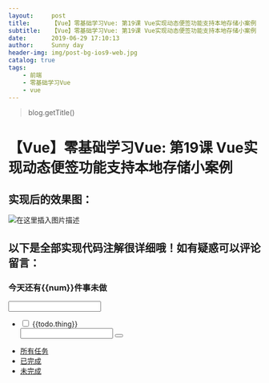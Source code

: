 ```yaml
---
layout:     post
title:      【Vue】零基础学习Vue: 第19课 Vue实现动态便签功能支持本地存储小案例
subtitle:   【Vue】零基础学习Vue: 第19课 Vue实现动态便签功能支持本地存储小案例
date:       2019-06-29 17:10:13
author:     Sunny day
header-img: img/post-bg-ios9-web.jpg
catalog: true
tags:
    - 前端
    - 零基础学习Vue
    - vue
---
```

>blog.getTitle() 

# 【Vue】零基础学习Vue: 第19课 Vue实现动态便签功能支持本地存储小案例


## 实现后的效果图：

![在这里插入图片描述](https://img-blog.csdnimg.cn/20190420105632874.png?x-oss-process=image/watermark,type_ZmFuZ3poZW5naGVpdGk,shadow_10,text_aHR0cHM6Ly9ibG9nLmNzZG4ubmV0L3FxXzQxNjE0OTI4,size_16,color_FFFFFF,t_70)

## []()[]()以下是全部实现代码注解很详细哦！如有疑惑可以评论留言：

<!DOCTYPE html> <html lang="en"> <head> <meta charset="UTF-8"> <title>便签</title> <!-- 引入 bootstrap (bootstrap是写好css样式可以直接通过clssname应用) 也可以自己写 不引用 --> <link rel="stylesheet" href="https://cdn.jsdelivr.net/npm/bootstrap@3.3.7/dist/css/bootstrap.min.css" integrity="sha384-BVYiiSIFeK1dGmJRAkycuHAHRg32OmUcww7on3RYdg4Va+PmSTsz/K68vbdEjh4u" crossorigin="anonymous"> <!-- 引入vue --> <script src="https://cdn.jsdelivr.net/npm/vue/dist/vue.js"></script> <style> /*{margin:0;padding:0;} /#app{ width:1024px; margin: 10px auto; } .note{ display: inline; } .on{ color:/#ccc; text-decoration: line-through; //* text-decoration: line-through;字上画线属性 /*/ } </style> </head> <body> <div id="app"> <!-- 先说一下 所有标签的class样式基本都是bootstrap中写好的css样式 所以直接引用就行 不必关心它们 想了解进入http://www.bootcss.com即可--> <div class="panel panel-primary"> <div class="panel-heading"> <!-- num是一个计算属性 时时监测计入事件的变化 --> <h3>今天还有{{num}}件事未做</h3> <!-- v-model="title"绑定输入的值 @keyup键盘事件--> <input type="text" v-model="title" style="color:/#000" @keyup.13="add"> </div> <div class="panel-body"> <ul class="list-group"> <!-- v-for遍历filterTodos数组 todo:组员 index:组员下标 --> <li class="list-group-item" v-for="(todo,index) in filterTodos"> <!-- 当v-show为false时该标签不显示 双击任务后isDouble会变成true --> <div v-show="!todo.isDouble" class="note"> <input type="checkbox" v-model="todo.isSelected"> <!-- :class绑定css样式(on:true表示显示样式) @dblclick双击执行update函数index就是遍历的下标 --> <label :class="{on:todo.isSelected}" @dblclick="update(index)">{{todo.thing}}</label> </div> <!-- 为啥这里用v-show而不用v-if呢 因为v-if是直接吧标签从文档删所以更消化性能 而v-show则是使标签display: none;--> <!-- 上面的div不显示时就显示下面的input框 从而实现更改任务功能 --> <!-- v-focus自定义的指令 自动获取焦点 --> <input type="text" v-show="todo.isDouble" v-model="todo.thing" @blur="blur(index)" @keyup.13="blur(index)" v-focus> <!-- remove删除方法 --> <button @click="remove(index)" class="btn btn-xs pull-right btn-danger glyphicon glyphicon-trash"></button> </li> </ul> </div> <div class="panel-footer"> <ul class="nav nav-pills"> <!-- :绑定属性 active:true时使用active属性 active属性是bootstrap的css按钮背景样式 --> <li role="presentation" :class="{active:hash==='/#all'}"><a href="/#all">所有任务</a></li> <li role="presentation" :class="{active:hash==='/#finish'}"><a href="/#finish">已完成</a></li> <li role="presentation" :class="{active:hash==='/#unfinish'}"><a href="/#unfinish">未完成</a></li> </ul> </div> </div> </div> <!----------------------------- 以下是vue代码 -------------------------------> <script> let vm = new Vue({ el:'/#app', data:{ title:'', //记录添加任务输入的值 hash:'/#all', //记录url变化 进行任务状态切换 todos:[ //todos数组存放添加的便签任务 // isSelected:记录事情是否勾选 勾选表示已完成 // thing:记录事情的内容 // isDouble:记录任务是否在更改状态 false:不在更改状态 (双击可更改) {isSelected:false,thing:'洗衣服',isDouble:false}, {isSelected:false,thing:'看书',isDouble:false} ] }, created(){ //生命周期函数 url改变就会执行此函数 //拿到本地储存的数据 this.todos = JSON.parse(localStorage.getItem('todos'))||[] //监听hash值的变化 hashchange是规定的方法 window.addEventListener('hashchange',()=>{ //括号函数内部this指向外部this this.hash = window.location.hash; }) }, watch: { //属性监听 todos:{ //监听todos属性变化 执行 handler(){ localStorage.setItem('todos',JSON.stringify(this.todos)) //本地存储 }, deep:true, //深度监视todos } }, computed: { //计算属性缓存 num(){ //num是一个计算属性 时时监测计入任务的变化 filter:管道符 遍历筛选todos数组中isSelected值为false的值 并返回长度 return this.todos.filter(todos=> !todos.isSelected).length }, filterTodos(){ //监测hash的值从而输出不同的数组 实现任务状态切换 if(this.hash==='/#finish') return this.todos.filter(todos=> todos.isSelected) if(this.hash==='/#unfinish') return this.todos.filter(todos=> !todos.isSelected) return this.todos } }, methods: { //存方法 add(){ //添加任务方法 if(this.title){ //添加任务框是否输入了值 是就执行下面给todos数组push添加任务 this.todos.push({isSelected:false,thing:this.title,isDouble:false}) this.title = "" } }, remove(index){ //删除任务方法 this.todos.splice(index,1) }, update(index){ //设置任务修改的状态 isDouble:true为正在修改 this.todos[index].isDouble = !this.todos[index].isDouble }, blur(index){ this.todos[index].isDouble=false; } }, directives:{ // directives 内存放的是自定义的指令 focus(el){ el.focus() //让元素获取焦点 } } }) </script> </body> </html>

 


